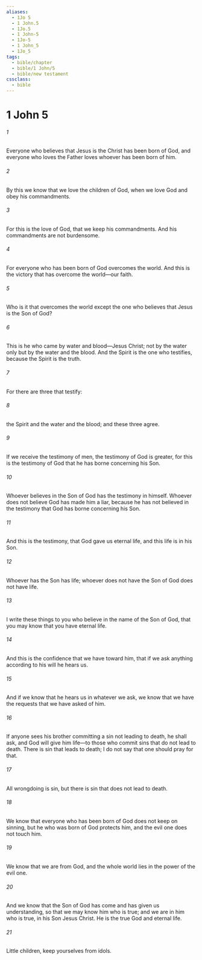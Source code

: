 ```yaml
---
aliases:
  - 1Jo 5
  - 1 John.5
  - 1Jo.5
  - 1 John-5
  - 1Jo-5
  - 1 John_5
  - 1Jo_5
tags:
  - bible/chapter
  - bible/1 John/5
  - bible/new testament
cssclass:
  - bible
---
```


# 1 John 5

###### 1
Everyone who believes that Jesus is the Christ has been born of God, and everyone who loves the Father loves whoever has been born of him.
###### 2
By this we know that we love the children of God, when we love God and obey his commandments.
###### 3
For this is the love of God, that we keep his commandments. And his commandments are not burdensome.
###### 4
For everyone who has been born of God overcomes the world. And this is the victory that has overcome the world—our faith.
###### 5
Who is it that overcomes the world except the one who believes that Jesus is the Son of God?
###### 6
This is he who came by water and blood—Jesus Christ; not by the water only but by the water and the blood. And the Spirit is the one who testifies, because the Spirit is the truth.
###### 7
For there are three that testify:
###### 8
the Spirit and the water and the blood; and these three agree.
###### 9
If we receive the testimony of men, the testimony of God is greater, for this is the testimony of God that he has borne concerning his Son.
###### 10
Whoever believes in the Son of God has the testimony in himself. Whoever does not believe God has made him a liar, because he has not believed in the testimony that God has borne concerning his Son.
###### 11
And this is the testimony, that God gave us eternal life, and this life is in his Son.
###### 12
Whoever has the Son has life; whoever does not have the Son of God does not have life.
###### 13
I write these things to you who believe in the name of the Son of God, that you may know that you have eternal life.
###### 14
And this is the confidence that we have toward him, that if we ask anything according to his will he hears us.
###### 15
And if we know that he hears us in whatever we ask, we know that we have the requests that we have asked of him.
###### 16
If anyone sees his brother committing a sin not leading to death, he shall ask, and God will give him life—to those who commit sins that do not lead to death. There is sin that leads to death; I do not say that one should pray for that.
###### 17
All wrongdoing is sin, but there is sin that does not lead to death.
###### 18
We know that everyone who has been born of God does not keep on sinning, but he who was born of God protects him, and the evil one does not touch him.
###### 19
We know that we are from God, and the whole world lies in the power of the evil one.
###### 20
And we know that the Son of God has come and has given us understanding, so that we may know him who is true; and we are in him who is true, in his Son Jesus Christ. He is the true God and eternal life.
###### 21
Little children, keep yourselves from idols.


